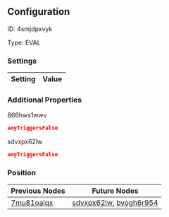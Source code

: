 # <nil>
## Configuration
ID:  4smjdpxvyk

Type: EVAL 


### Settings
| Setting | Value  |
| :------------------------ | ---------------------------------------- |
 




### Additional Properties
866hws1wwv
 ```json 
anyTriggersFalse
```


sdvxpx62lw
 ```json 
anyTriggersFalse
```




### Position
| Previous Nodes | Future Nodes |
| :------------- | ------------ |
| [7mu81oaiqx](./7mu81oaiqx.md) | [sdvxpx62lw](./sdvxpx62lw.md), [bvogh6r954](./bvogh6r954.md) |